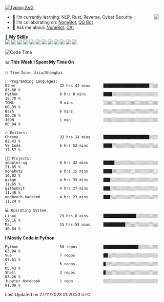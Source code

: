 [![Typing SVG](https://readme-typing-svg.herokuapp.com?size=25&duration=2500&color=8C43EA&vCenter=true&width=200&height=40&lines=Hi+there+%F0%9F%91%8B%F0%9F%8F%BB;I'm+yanyongyu)](https://git.io/typing-svg)

<a href="#">
  <img align="right" src="https://github-readme-stats.vercel.app/api?username=yanyongyu&count_private=true&show_icons=true&bg_color=15,f2f7fd,E0EAFC" />
</a>

- 🌱 I’m currently learning: NLP, Rust, Reverse, Cyber Security
- 👯 I’m collaborating on: [NoneBot](https://github.com/nonebot), [QQ Bot](https://github.com/Mrs4s/go-cqhttp)
- 💬 Ask me about: [NoneBot](https://github.com/nonebot), [CAI](https://github.com/cscs181/CAI)

🌟 **My Skills**  
![](https://img.shields.io/badge/-Python-3e74a2?style=flat-square&logo=Python&logoColor=fff)
![](https://img.shields.io/badge/-TypeScript-3178C6?style=flat-square&logo=TypeScript&logoColor=fff)
![](https://img.shields.io/badge/-Vue-4fc08d?style=flat-square&logo=Vue.js&logoColor=fff)
![](https://img.shields.io/badge/-React-2d98ce?style=flat-square&logo=React&logoColor=fff)
![](https://img.shields.io/badge/-FastAPI-009688?style=flat-square&logo=FastAPI&logoColor=fff)
![](https://img.shields.io/badge/-Linux-000000?style=flat-square&logo=Linux&logoColor=fff)
![](https://img.shields.io/badge/-Docker-2496ED?style=flat-square&logo=Docker&logoColor=fff)
![](https://img.shields.io/badge/-Kubernetes-326CE5?style=flat-square&logo=Kubernetes&logoColor=fff)
![](https://img.shields.io/badge/-GitHub%20Actions-2088FF?style=flat-square&logo=GitHubActions&logoColor=fff)
![](https://img.shields.io/badge/-PostgreSQL-4169E1?style=flat-square&logo=PostgreSQL&logoColor=fff)
![](https://img.shields.io/badge/-Redis-DC382D?style=flat-square&logo=Redis&logoColor=fff)
![](https://img.shields.io/badge/-MongoDB-47A248?style=flat-square&logo=MongoDB&logoColor=fff)

<!--START_SECTION:waka-->
![Code Time](http://img.shields.io/badge/Code%20Time-5%2C367%20hrs%2027%20mins-blue)

📊 **This Week I Spent My Time On** 

```text
🕑︎ Time Zone: Asia/Shanghai

💬 Programming Languages: 
Other                    32 hrs 41 mins      █████████████████████░░░░   83.60 % 
Python                   6 hrs 8 mins        ████░░░░░░░░░░░░░░░░░░░░░   15.70 % 
TOML                     9 mins              ░░░░░░░░░░░░░░░░░░░░░░░░░   00.39 % 
Bash                     6 mins              ░░░░░░░░░░░░░░░░░░░░░░░░░   00.26 % 
JSON                     1 min               ░░░░░░░░░░░░░░░░░░░░░░░░░   00.04 % 

🔥 Editors: 
Chrome                   32 hrs 14 mins      █████████████████████░░░░   82.43 % 
VS Code                  6 hrs 52 mins       ████░░░░░░░░░░░░░░░░░░░░░   17.57 % 

🐱‍💻 Projects: 
adapter-qq               8 hrs 32 mins       █████░░░░░░░░░░░░░░░░░░░░   21.85 % 
nonebot2                 6 hrs 15 mins       ████░░░░░░░░░░░░░░░░░░░░░   16.02 % 
qsign                    4 hrs 33 mins       ███░░░░░░░░░░░░░░░░░░░░░░   11.65 % 
githubkit                4 hrs 27 mins       ███░░░░░░░░░░░░░░░░░░░░░░   11.40 % 
medbench-backend         4 hrs 23 mins       ███░░░░░░░░░░░░░░░░░░░░░░   11.24 % 

💻 Operating System: 
Linux                    23 hrs 8 mins       ███████████████░░░░░░░░░░   59.16 % 
Mac                      15 hrs 58 mins      ██████████░░░░░░░░░░░░░░░   40.84 % 
```

**I Mostly Code in Python** 

```text
Python                   58 repos            ████████████████░░░░░░░░░   63.04 % 
Vue                      7 repos             ██░░░░░░░░░░░░░░░░░░░░░░░   07.61 % 
C                        5 repos             █░░░░░░░░░░░░░░░░░░░░░░░░   05.43 % 
Shell                    3 repos             █░░░░░░░░░░░░░░░░░░░░░░░░   03.26 % 
Jupyter Notebook         1 repo              ░░░░░░░░░░░░░░░░░░░░░░░░░   01.09 % 
```




 Last Updated on 27/11/2023 01:20:53 UTC
<!--END_SECTION:waka-->
